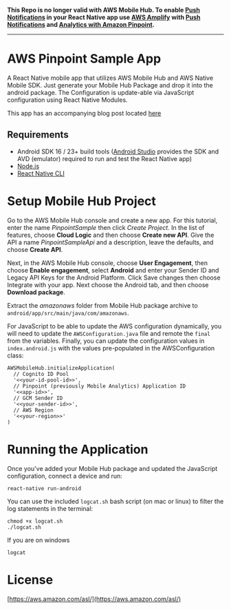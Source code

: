 **This Repo is no longer valid with AWS Mobile Hub. To enable [Push Notifications](https://aws.github.io/aws-amplify/media/push_notifications_setup) in your React Native app use [AWS Amplify](https://github.com/aws/aws-amplify) with [Push Notifications](https://aws.github.io/aws-amplify/media/push_notifications_setup) and [Analytics with Amazon Pinpoint](https://aws.github.io/aws-amplify/media/analytics_guide#using-amazon-pinpoint).**

----

# AWS Pinpoint Sample App
A React Native mobile app that utilizes AWS Mobile Hub and AWS Native Mobile SDK. Just generate your Mobile Hub Package and drop it into the android package. The Configuration is update-able via JavaScript configuration using React Native Modules.

This app has an accompanying blog post located [here](https://aws.amazon.com/blogs/mobile/targeted-push-notifications-and-campaign-management-using-amazon-pinpoint-and-react-native/)

## Requirements
 -	Android SDK 16 / 23+ build tools ([Android Studio](https://developer.android.com/studio/install.html) provides the SDK and AVD (emulator) required to run and test the React Native app)
 -	[Node.js](https://nodejs.org)
 -	[React Native CLI](http://facebook.github.io/react-native/docs/getting-started.html)

# Setup Mobile Hub Project
Go to the AWS Mobile Hub console and create a new app. For this tutorial, enter the name *PinpointSample* then click *Create Project*.
In the list of features, choose **Cloud Logic** and then choose **Create new API**. Give the API a name *PinpointSampleApi* and a description, leave the defaults, and choose **Create API**.

Next, in the AWS Mobile Hub console, choose **User Engagement**, then choose **Enable engagement**, select **Android** and enter your Sender ID and Legacy API Keys for the Android Platform. Click Save changes then choose Integrate with your app. Next choose the Android tab, and then choose **Download package**.

Extract the *amazonaws* folder from Mobile Hub package archive to `android/app/src/main/java/com/amazonaws`.

For JavaScript to be able to update the AWS configuration dynamically, you will need to update the `AWSConfiguration.java` file and remote the `final` from the variables. Finally, you can update the configuration values in `index.android.js` with the values pre-populated in the AWSConfiguration class:

    AWSMobileHub.initializeApplication(
      // Cognito ID Pool
      '<<your-id-pool-id>>',
      // Pinpoint (previously Mobile Analytics) Application ID
      '<<app-id>>',
      // GCM Sender ID
      '<<your-sender-id>>',
      // AWS Region
      '<<your-region>>'
    )

# Running the Application
Once you've added your Mobile Hub package and updated the JavaScript configuration, connect a device and run:

    react-native run-android

You can use the included `logcat.sh` bash script (on mac or linux) to filter the log statements in the terminal:

    chmod +x logcat.sh
    ./logcat.sh

If you are on windows

    logcat

# License
[https://aws.amazon.com/asl/](https://aws.amazon.com/asl/)
